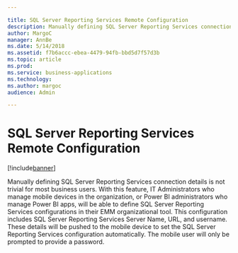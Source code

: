 ```yaml
---

title: SQL Server Reporting Services Remote Configuration
description: Manually defining SQL Server Reporting Services connection details is not trivial for most business users.
author: MargoC
manager: AnnBe
ms.date: 5/14/2018
ms.assetid: f7b6accc-ebea-4479-94fb-bbd5d7f57d3b
ms.topic: article
ms.prod: 
ms.service: business-applications
ms.technology: 
ms.author: margoc
audience: Admin

---
```

#  SQL Server Reporting Services Remote Configuration


[!include[banner](../../../includes/banner.md)]

Manually defining SQL Server Reporting Services connection details is not
trivial for most business users. With this feature, IT Administrators who manage
mobile devices in the organization, or Power BI administrators who manage Power
BI apps, will be able to define SQL Server Reporting Services configurations in
their EMM organizational tool. This configuration includes SQL Server Reporting
Services Server Name, URL, and username. These details will be pushed to the
mobile device to set the SQL Server Reporting Services configuration
automatically. The mobile user will only be prompted to provide a password.
